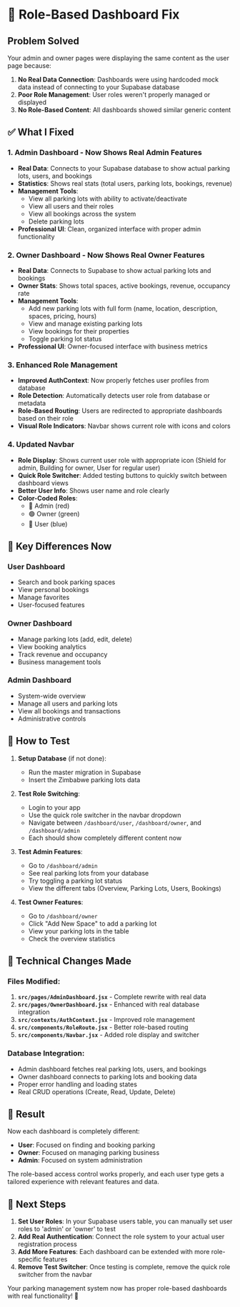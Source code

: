 # 🔧 Role-Based Dashboard Fix

## Problem Solved
Your admin and owner pages were displaying the same content as the user page because:

1. **No Real Data Connection**: Dashboards were using hardcoded mock data instead of connecting to your Supabase database
2. **Poor Role Management**: User roles weren't properly managed or displayed
3. **No Role-Based Content**: All dashboards showed similar generic content

## ✅ What I Fixed

### 1. **Admin Dashboard** - Now Shows Real Admin Features
- **Real Data**: Connects to your Supabase database to show actual parking lots, users, and bookings
- **Statistics**: Shows real stats (total users, parking lots, bookings, revenue)
- **Management Tools**: 
  - View all parking lots with ability to activate/deactivate
  - View all users and their roles
  - View all bookings across the system
  - Delete parking lots
- **Professional UI**: Clean, organized interface with proper admin functionality

### 2. **Owner Dashboard** - Now Shows Real Owner Features  
- **Real Data**: Connects to Supabase to show actual parking lots and bookings
- **Owner Stats**: Shows total spaces, active bookings, revenue, occupancy rate
- **Management Tools**:
  - Add new parking lots with full form (name, location, description, spaces, pricing, hours)
  - View and manage existing parking lots
  - View bookings for their properties
  - Toggle parking lot status
- **Professional UI**: Owner-focused interface with business metrics

### 3. **Enhanced Role Management**
- **Improved AuthContext**: Now properly fetches user profiles from database
- **Role Detection**: Automatically detects user role from database or metadata
- **Role-Based Routing**: Users are redirected to appropriate dashboards based on their role
- **Visual Role Indicators**: Navbar shows current role with icons and colors

### 4. **Updated Navbar**
- **Role Display**: Shows current user role with appropriate icon (Shield for admin, Building for owner, User for regular user)
- **Quick Role Switcher**: Added testing buttons to quickly switch between dashboard views
- **Better User Info**: Shows user name and role clearly
- **Color-Coded Roles**: 
  - 🔴 Admin (red)
  - 🟢 Owner (green) 
  - 🔵 User (blue)

## 🎯 Key Differences Now

### **User Dashboard**
- Search and book parking spaces
- View personal bookings
- Manage favorites
- User-focused features

### **Owner Dashboard** 
- Manage parking lots (add, edit, delete)
- View booking analytics
- Track revenue and occupancy
- Business management tools

### **Admin Dashboard**
- System-wide overview
- Manage all users and parking lots
- View all bookings and transactions
- Administrative controls

## 🚀 How to Test

1. **Setup Database** (if not done):
   - Run the master migration in Supabase
   - Insert the Zimbabwe parking lots data

2. **Test Role Switching**:
   - Login to your app
   - Use the quick role switcher in the navbar dropdown
   - Navigate between `/dashboard/user`, `/dashboard/owner`, and `/dashboard/admin`
   - Each should show completely different content now

3. **Test Admin Features**:
   - Go to `/dashboard/admin`
   - See real parking lots from your database
   - Try toggling a parking lot status
   - View the different tabs (Overview, Parking Lots, Users, Bookings)

4. **Test Owner Features**:
   - Go to `/dashboard/owner`
   - Click "Add New Space" to add a parking lot
   - View your parking lots in the table
   - Check the overview statistics

## 🔧 Technical Changes Made

### Files Modified:
1. **`src/pages/AdminDashboard.jsx`** - Complete rewrite with real data
2. **`src/pages/OwnerDashboard.jsx`** - Enhanced with real database integration
3. **`src/contexts/AuthContext.jsx`** - Improved role management
4. **`src/components/RoleRoute.jsx`** - Better role-based routing
5. **`src/components/Navbar.jsx`** - Added role display and switcher

### Database Integration:
- Admin dashboard fetches real parking lots, users, and bookings
- Owner dashboard connects to parking lots and booking data
- Proper error handling and loading states
- Real CRUD operations (Create, Read, Update, Delete)

## 🎉 Result

Now each dashboard is completely different:
- **User**: Focused on finding and booking parking
- **Owner**: Focused on managing parking business
- **Admin**: Focused on system administration

The role-based access control works properly, and each user type gets a tailored experience with relevant features and data.

## 🔄 Next Steps

1. **Set User Roles**: In your Supabase users table, you can manually set user roles to 'admin' or 'owner' to test
2. **Add Real Authentication**: Connect the role system to your actual user registration process
3. **Add More Features**: Each dashboard can be extended with more role-specific features
4. **Remove Test Switcher**: Once testing is complete, remove the quick role switcher from the navbar

Your parking management system now has proper role-based dashboards with real functionality! 🎯